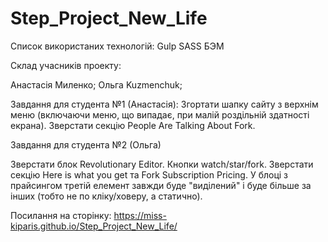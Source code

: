 # Step_Project_New_Life
Список використаних технологій: 
Gulp
SASS
БЭМ

Склад учасників проекту:

Aнастасія Миленко;
Ольга Kuzmenchuk;

Завдання для студента №1 (Анастасія): 
Згортати шапку сайту з верхнім меню (включаючи меню, що випадає, при малій роздільній здатності екрана). Зверстати секцію People Are Talking About Fork.

Завдання для студента №2 (Ольга)

Зверстати блок Revolutionary Editor. Кнопки watch/star/fork. Зверстати секцію Here is what you get та Fork Subscription Pricing. У блоці з прайсингом третій елемент завжди буде "виділений" і буде більше за інших (тобто не по кліку/ховеру, а статично).

Посилання на сторінку: https://miss-kiparis.github.io/Step_Project_New_Life/

